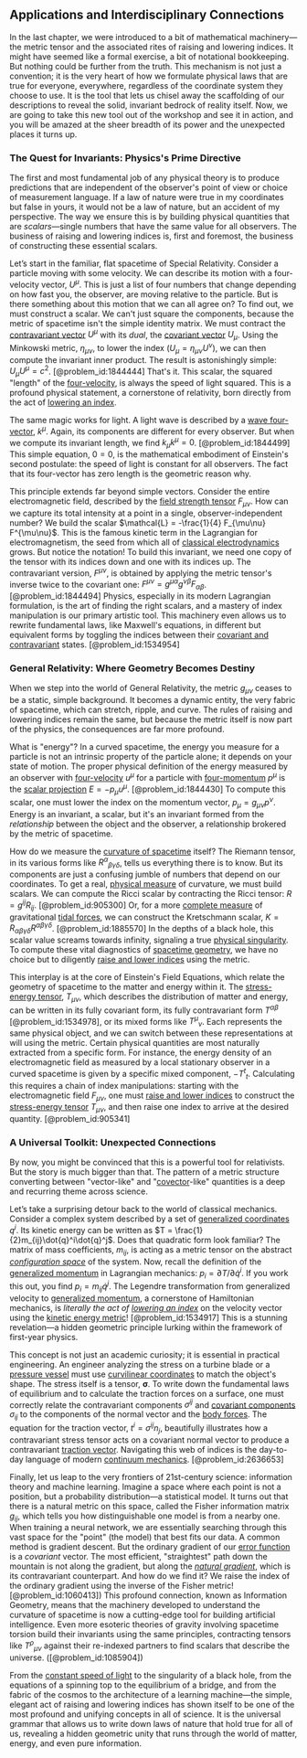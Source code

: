 ## Applications and Interdisciplinary Connections

In the last chapter, we were introduced to a bit of mathematical machinery—the metric tensor and the associated rites of raising and lowering indices. It might have seemed like a formal exercise, a bit of notational bookkeeping. But nothing could be further from the truth. This mechanism is not just a convention; it is the very heart of how we formulate physical laws that are true for everyone, everywhere, regardless of the coordinate system they choose to use. It is the tool that lets us chisel away the scaffolding of our descriptions to reveal the solid, invariant bedrock of reality itself. Now, we are going to take this new tool out of the workshop and see it in action, and you will be amazed at the sheer breadth of its power and the unexpected places it turns up.

### The Quest for Invariants: Physics's Prime Directive

The first and most fundamental job of any physical theory is to produce predictions that are independent of the observer's point of view or choice of measurement language. If a law of nature were true in my coordinates but false in yours, it would not be a law of nature, but an accident of my perspective. The way we ensure this is by building physical quantities that are *scalars*—single numbers that have the same value for all observers. The business of raising and lowering indices is, first and foremost, the business of constructing these essential scalars.

Let’s start in the familiar, flat spacetime of Special Relativity. Consider a particle moving with some velocity. We can describe its motion with a four-velocity vector, $U^\mu$. This is just a list of four numbers that change depending on how fast you, the observer, are moving relative to the particle. But is there something about this motion that we can all agree on? To find out, we must construct a scalar. We can't just square the components, because the metric of spacetime isn't the simple identity matrix. We must contract the [contravariant vector](@article_id:268053) $U^\mu$ with its *dual*, the [covariant vector](@article_id:275354) $U_\mu$. Using the Minkowski metric, $\eta_{\mu\nu}$, to lower the index ($U_\mu = \eta_{\mu\nu} U^\nu$), we can then compute the invariant inner product. The result is astonishingly simple: $U_\mu U^\mu = c^2$. [@problem_id:1844444] That's it. This scalar, the squared "length" of the [four-velocity](@article_id:273514), is always the speed of light squared. This is a profound physical statement, a cornerstone of relativity, born directly from the act of [lowering an index](@article_id:184441).

The same magic works for light. A light wave is described by a [wave four-vector](@article_id:193879), $k^\mu$. Again, its components are different for every observer. But when we compute its invariant length, we find $k_\mu k^\mu = 0$. [@problem_id:1844499] This simple equation, $0=0$, is the mathematical embodiment of Einstein's second postulate: the speed of light is constant for all observers. The fact that its four-vector has zero length is the geometric reason why.

This principle extends far beyond simple vectors. Consider the entire electromagnetic field, described by the [field strength tensor](@article_id:159252) $F_{\mu\nu}$. How can we capture its total intensity at a point in a single, observer-independent number? We build the scalar $\mathcal{L} = -\frac{1}{4} F_{\mu\nu} F^{\mu\nu}$. This is the famous kinetic term in the Lagrangian for electromagnetism, the seed from which all of [classical electrodynamics](@article_id:270002) grows. But notice the notation! To build this invariant, we need one copy of the tensor with its indices down and one with its indices up. The contravariant version, $F^{\mu\nu}$, is obtained by applying the metric tensor's inverse twice to the covariant one: $F^{\mu\nu} = g^{\mu\alpha} g^{\nu\beta} F_{\alpha\beta}$. [@problem_id:1844494] Physics, especially in its modern Lagrangian formulation, is the art of finding the right scalars, and a mastery of index manipulation is our primary artistic tool. This machinery even allows us to rewrite fundamental laws, like Maxwell's equations, in different but equivalent forms by toggling the indices between their [covariant and contravariant](@article_id:189106) states. [@problem_id:1534954]

### General Relativity: Where Geometry Becomes Destiny

When we step into the world of General Relativity, the metric $g_{\mu\nu}$ ceases to be a static, simple background. It becomes a dynamic entity, the very fabric of spacetime, which can stretch, ripple, and curve. The rules of raising and lowering indices remain the same, but because the metric itself is now part of the physics, the consequences are far more profound.

What is "energy"? In a curved spacetime, the energy you measure for a particle is not an intrinsic property of the particle alone; it depends on your state of motion. The proper physical definition of the energy measured by an observer with [four-velocity](@article_id:273514) $u^\mu$ for a particle with [four-momentum](@article_id:161394) $p^\mu$ is the [scalar projection](@article_id:148329) $E = -p_\mu u^\mu$. [@problem_id:1844430] To compute this scalar, one must lower the index on the momentum vector, $p_\mu = g_{\mu\nu} p^\nu$. Energy is an invariant, a scalar, but it's an invariant formed from the *relationship* between the object and the observer, a relationship brokered by the metric of spacetime.

How do we measure the [curvature of spacetime](@article_id:188986) itself? The Riemann tensor, in its various forms like $R^\alpha{}_{\beta\gamma\delta}$, tells us everything there is to know. But its components are just a confusing jumble of numbers that depend on our coordinates. To get a real, [physical measure](@article_id:263566) of curvature, we must build scalars. We can compute the Ricci scalar by contracting the Ricci tensor: $R = g^{ij}R_{ij}$. [@problem_id:905300] Or, for a more [complete measure](@article_id:202917) of gravitational [tidal forces](@article_id:158694), we can construct the Kretschmann scalar, $K = R_{\alpha\beta\gamma\delta}R^{\alpha\beta\gamma\delta}$. [@problem_id:1885570] In the depths of a black hole, this scalar value screams towards infinity, signaling a true [physical singularity](@article_id:260250). To compute these vital diagnostics of [spacetime geometry](@article_id:139003), we have no choice but to diligently [raise and lower indices](@article_id:197824) using the metric.

This interplay is at the core of Einstein's Field Equations, which relate the geometry of spacetime to the matter and energy within it. The [stress-energy tensor](@article_id:146050), $T_{\mu\nu}$, which describes the distribution of matter and energy, can be written in its fully covariant form, its fully contravariant form $T^{\alpha\beta}$ [@problem_id:1534978], or its mixed forms like $T^\mu{}_\nu$. Each represents the same physical object, and we can switch between these representations at will using the metric. Certain physical quantities are most naturally extracted from a specific form. For instance, the energy density of an electromagnetic field as measured by a local stationary observer in a curved spacetime is given by a specific mixed component, $-T^t{}_t$. Calculating this requires a chain of index manipulations: starting with the electromagnetic field $F_{\mu\nu}$, one must [raise and lower indices](@article_id:197824) to construct the [stress-energy tensor](@article_id:146050) $T_{\mu\nu}$, and then raise one index to arrive at the desired quantity. [@problem_id:905341]

### A Universal Toolkit: Unexpected Connections

By now, you might be convinced that this is a powerful tool for relativists. But the story is much bigger than that. The pattern of a metric structure converting between "vector-like" and "[covector](@article_id:149769)-like" quantities is a deep and recurring theme across science.

Let’s take a surprising detour back to the world of classical mechanics. Consider a complex system described by a set of [generalized coordinates](@article_id:156082) $q^i$. Its kinetic energy can be written as $T = \frac{1}{2}m_{ij}\dot{q}^i\dot{q}^j$. Does that quadratic form look familiar? The matrix of mass coefficients, $m_{ij}$, is acting as a metric tensor on the abstract *[configuration space](@article_id:149037)* of the system. Now, recall the definition of the [generalized momentum](@article_id:165205) in Lagrangian mechanics: $p_i = \partial T / \partial \dot{q}^i$. If you work this out, you find $p_i = m_{ij}\dot{q}^j$. The Legendre transformation from generalized velocity to [generalized momentum](@article_id:165205), a cornerstone of Hamiltonian mechanics, is *literally the act of [lowering an index](@article_id:184441)* on the velocity vector using the [kinetic energy metric](@article_id:184156)! [@problem_id:1534917] This is a stunning revelation—a hidden geometric principle lurking within the framework of first-year physics.

This concept is not just an academic curiosity; it is essential in practical engineering. An engineer analyzing the stress on a turbine blade or a [pressure vessel](@article_id:191412) must use [curvilinear coordinates](@article_id:178041) to match the object's shape. The stress itself is a tensor, $\boldsymbol{\sigma}$. To write down the fundamental laws of equilibrium and to calculate the traction forces on a surface, one must correctly relate the contravariant components $\sigma^{ij}$ and [covariant components](@article_id:261453) $\sigma_{ij}$ to the components of the normal vector and the [body forces](@article_id:173736). The equation for the traction vector, $t^i = \sigma^{ij}n_j$, beautifully illustrates how a contravariant stress tensor acts on a covariant normal vector to produce a contravariant [traction vector](@article_id:188935). Navigating this web of indices is the day-to-day language of modern [continuum mechanics](@article_id:154631). [@problem_id:2636653]

Finally, let us leap to the very frontiers of 21st-century science: information theory and machine learning. Imagine a space where each point is not a position, but a probability distribution—a statistical model. It turns out that there is a natural metric on this space, called the Fisher information matrix $g_{ij}$, which tells you how distinguishable one model is from a nearby one. When training a neural network, we are essentially searching through this vast space for the "point" (the model) that best fits our data. A common method is gradient descent. But the ordinary gradient of our [error function](@article_id:175775) is a *covariant* vector. The most efficient, "straightest" path down the mountain is not along the gradient, but along the *[natural gradient](@article_id:633590)*, which is its contravariant counterpart. And how do we find it? We raise the index of the ordinary gradient using the inverse of the Fisher metric! [@problem_id:1060413]) This profound connection, known as Information Geometry, means that the machinery developed to understand the curvature of spacetime is now a cutting-edge tool for building artificial intelligence. Even more esoteric theories of gravity involving spacetime torsion build their invariants using the same principles, contracting tensors like $T^\rho{}_{\mu\nu}$ against their re-indexed partners to find scalars that describe the universe. ([@problem_id:1085904])

From the [constant speed of light](@article_id:264857) to the singularity of a black hole, from the equations of a spinning top to the equilibrium of a bridge, and from the fabric of the cosmos to the architecture of a learning machine—the simple, elegant act of raising and lowering indices has shown itself to be one of the most profound and unifying concepts in all of science. It is the universal grammar that allows us to write down laws of nature that hold true for all of us, revealing a hidden geometric unity that runs through the world of matter, energy, and even pure information.